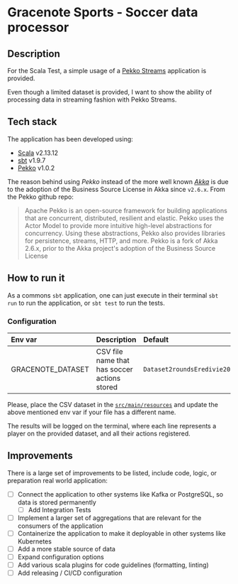 # Gracenote Sports - Soccer data processor

## Description

For the Scala Test, a simple usage of a [Pekko Streams](https://pekko.apache.org/docs/pekko/current/stream/index.html) 
application is provided.

Even though a limited dataset is provided, I want to show the ability of processing data in streaming fashion with Pekko
Streams.

## Tech stack

The application has been developed using:
- [Scala](https://www.scala-lang.org/) v2.13.12
- [sbt](https://www.scala-sbt.org/) v1.9.7
- [Pekko](https://pekko.apache.org/docs/pekko/current/index.html) v1.0.2

The reason behind using *Pekko* instead of the more well known
*[Akka](https://akka.io/)* is due to the adoption of the Business Source License in Akka since `v2.6.x`. From the Pekko github
repo:
> Apache Pekko is an open-source framework for building applications that are concurrent, distributed, resilient and 
> elastic. Pekko uses the Actor Model to provide more intuitive high-level abstractions for concurrency. Using these 
> abstractions, Pekko also provides libraries for persistence, streams, HTTP, and more.
> Pekko is a fork of Akka 2.6.x, prior to the Akka project's adoption of the Business Source License

## How to run it

As a commons `sbt` application, one can just execute in their terminal `sbt run` to run the application, or `sbt test`
to run the tests.

### Configuration

| Env var            | Description                                   | Default                              |
|:-------------------|:----------------------------------------------|:-------------------------------------|
| GRACENOTE_DATASET  | CSV file name that has soccer actions stored  | `Dataset2roundsEredivie20172018.csv` |

Please, place the CSV dataset in the [`src/main/resources`](src/main/resources) and update the above mentioned env var
if your file has a different name.

The results will be logged on the terminal, where each line represents a player on the provided dataset, and all their
actions registered.

## Improvements

There is a large set of improvements to be listed, include code, logic, or preparation real world application:

- [ ] Connect the application to other systems like Kafka or PostgreSQL, so data is stored permanently
  - [ ] Add Integration Tests
- [ ] Implement a larger set of aggregations that are relevant for the consumers of the application
- [ ] Containerize the application to make it deployable in other systems like Kubernetes
- [ ] Add a more stable source of data
- [ ] Expand configuration options
- [ ] Add various scala plugins for code guidelines (formatting, linting)
- [ ] Add releasing / CI/CD configuration
